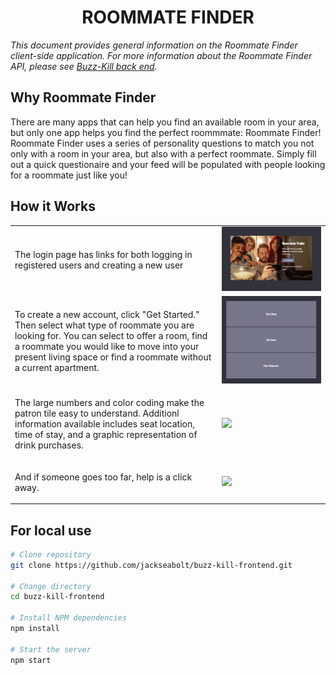 
<h1 align="center">ROOMMATE FINDER</h1>
<p><em>This document provides general information on the Roommate Finder client-side application.  For more information about the Roommate Finder API, please see <a href="https://github.com/brianjb-lfl/buzz-kill-back/blob/master/README.md">Buzz-Kill back end</a>.</em></p>


Why Roommate Finder
-------------
There are many apps that can help you find an available room in your area, but only one app helps you find the perfect roommmate: Roommate Finder! Roommate Finder uses a series of personality questions to match you not only with a room in your area, but also with a perfect roommate. Simply fill out a quick questionaire and your feed will be populated with people looking for a roommate just like you! 

How it Works
------------
<table layout="fixed">
  <tr>
    <td>
      <p>The login page has links for both logging in registered users and creating a new user</p>
    </td>
    <td>
      <img src="/src/images/readme1.png" max-height="240px" witdh="auto">
    </td>
  </tr>
  <tr>
    <td>
      <p>To create a new account, click "Get Started." Then select what type of roommate you are looking for. You can select to offer a room, find a roommate you would like to move into your present living space or find a roommate without a current apartment.</p>
    </td>
    <td>
      <img src="/src/images/readme2.png" max-height="240px" witdh="auto">
    </td>
  </tr>
  <tr>
    <td>
      <p>The large numbers and color coding make the patron tile easy to understand.  Additionl information available includes seat location, time of stay, and a graphic representation of drink purchases.</p>
    </td>
    <td>
      <img src="/img/buzz-kill-patrondet.png" max-height="240px" witdh="auto">
    </td>
  </tr>
  <tr>
    <td>
      <p>And if someone goes too far, help is a click away.</p>
    </td>
    <td>
      <img src="/img/buzz-kill-patronemergency.png" max-height="240px" witdh="auto">
    </td>
  </tr>
</table>

For local use
--------

```bash
# Clone repository
git clone https://github.com/jackseabolt/buzz-kill-frontend.git

# Change directory
cd buzz-kill-frontend

# Install NPM dependencies
npm install

# Start the server
npm start
```
